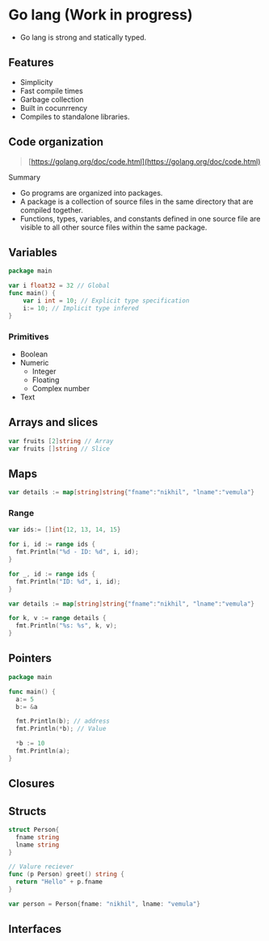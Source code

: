 # Go lang (Work in progress)

* Go lang is strong and statically typed.

## Features

* Simplicity
* Fast compile times
* Garbage collection
* Built in cocunrrency
* Compiles to standalone libraries.

## Code organization

> [https://golang.org/doc/code.html](https://golang.org/doc/code.html)

Summary

* Go programs are organized into packages.
* A package is a collection of source files in the same directory that are compiled together.
* Functions, types, variables, and constants defined in one source file are visible to all other source files within the same package.

## Variables

```go
package main

var i float32 = 32 // Global
func main() {
    var i int = 10; // Explicit type specification
    i:= 10; // Implicit type infered
}
```

### Primitives

* Boolean
* Numeric
  * Integer
  * Floating
  * Complex number
* Text

## Arrays and slices

```go
var fruits [2]string // Array
var fruits []string // Slice
```

## Maps

```go
var details := map[string]string{"fname":"nikhil", "lname":"vemula"}
```

### Range

```go
var ids:= []int{12, 13, 14, 15}

for i, id := range ids {
  fmt.Println("%d - ID: %d", i, id);
}

for _, id := range ids {
  fmt.Println("ID: %d", i, id);
}

var details := map[string]string{"fname":"nikhil", "lname":"vemula"}

for k, v := range details {
  fmt.Println("%s: %s", k, v);
}
```

## Pointers

```go
package main

func main() {
  a:= 5
  b:= &a

  fmt.Println(b); // address
  fmt.Println(*b); // Value

  *b := 10
  fmt.Println(a);
}
```

## Closures

## Structs

```go
struct Person{
  fname string
  lname string
}

// Valure reciever
func (p Person) greet() string {
  return "Hello" + p.fname
}

var person = Person{fname: "nikhil", lname: "vemula"}
```

## Interfaces
